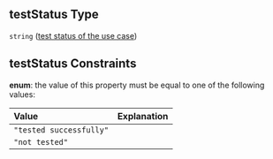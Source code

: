 ## testStatus Type

`string` ([test status of the use case](btpsa-usecase-properties-name-of-the-service-properties-test-status-of-the-use-case.md))

## testStatus Constraints

**enum**: the value of this property must be equal to one of the following values:

| Value                   | Explanation |
| :---------------------- | :---------- |
| `"tested successfully"` |             |
| `"not tested"`          |             |
